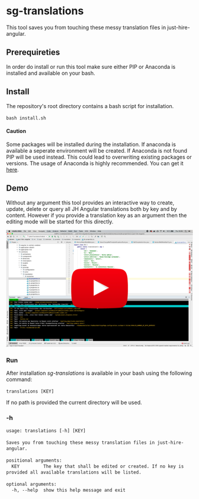 # sg-translations

This tool saves you from touching these messy translation files in just-hire-angular.

## Prerequireties

In order do install or run this tool make sure either PIP or Anaconda is installed and available on your bash.


## Install

The repository's root directory contains a bash script for installation.

`bash install.sh`

#### Caution

Some packages will be installed during the installation. If anaconda is available a seperate environment will be created. If Anaconda is not found PIP will be used instead. This could lead to overwriting existing packages or versions. The usage of Anaconda is highly recommended. You can get it [here](https://www.anaconda.com/).

## Demo

Without any argument this tool provides an interactive way to create, update, delete or query all JH Angular translations both by key and by content.
However if you provide a translation key as an argument then the editing mode will be started for this directly.

[![Watch Demo](doc/screenshot_demo.png)](https://youtu.be/U9hK9dsKim8)

### Run

After installation _sg-translations_ is available in your bash using the following command:

`translations [KEY]`

If no path is provided the current directory will be used.

### -h
```
usage: translations [-h] [KEY]

Saves you from touching these messy translation files in just-hire-angular.

positional arguments:
  KEY         The key that shall be edited or created. If no key is provided all available translations will be listed.

optional arguments:
  -h, --help  show this help message and exit
```

